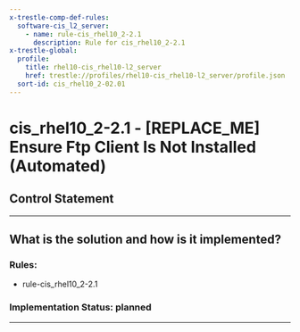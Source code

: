 ```yaml
---
x-trestle-comp-def-rules:
  software-cis_l2_server:
    - name: rule-cis_rhel10_2-2.1
      description: Rule for cis_rhel10_2-2.1
x-trestle-global:
  profile:
    title: rhel10-cis_rhel10-l2_server
    href: trestle://profiles/rhel10-cis_rhel10-l2_server/profile.json
  sort-id: cis_rhel10_2-02.01
---
```


# cis_rhel10_2-2.1 - \[REPLACE_ME\] Ensure Ftp Client Is Not Installed (Automated)

## Control Statement

______________________________________________________________________

## What is the solution and how is it implemented?

<!-- For implementation status enter one of: implemented, partial, planned, alternative, not-applicable -->

<!-- Note that the list of rules under ### Rules: is read-only and changes will not be captured after assembly to JSON -->

<!-- Add control implementation description here for control: cis_rhel10_2-2.1 -->

### Rules:

  - rule-cis_rhel10_2-2.1

### Implementation Status: planned

______________________________________________________________________
